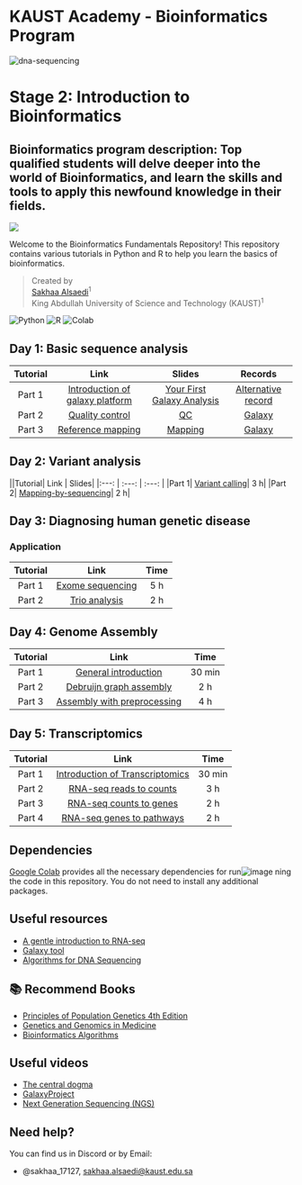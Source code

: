 # KAUST Academy - Bioinformatics Program

![dna-sequencing](https://github.com/galaxyproject/usegalaxy-tools/assets/42935314/6ba37898-31a2-4a1a-855f-ee23b0015dae)

# Stage 2: Introduction to Bioinformatics
## Bioinformatics program description: Top qualified students will delve deeper into the world of Bioinformatics, and learn the skills and tools to apply this newfound knowledge in their fields.


 <img src="https://img.shields.io/badge/License-MIT-yellow.svg" /></a>
 
Welcome to the Bioinformatics Fundamentals Repository! This repository contains various tutorials in Python and R to help you learn the basics of bioinformatics.


> Created by <br>
> [Sakhaa Alsaedi](https://cemse.kaust.edu.sa/cbrc/people/person/sakhaa-alsaedi)<sup>1</sup> <br>
> King Abdullah University of Science and Technology (KAUST)<sup>1</sup>

![Python](https://img.shields.io/badge/Python-3776AB?style=for-the-badge&logo=python&logoColor=white)
![R](https://img.shields.io/badge/R-276DC3?style=for-the-badge&logo=r&logoColor=white)
![Colab](https://img.shields.io/badge/Colab-F9AB00?style=for-the-badge&logo=googlecolab&color=525252)


## Day 1: Basic sequence analysis

|Tutorial| Link | Slides| Records |
|:---: | :---:  |     :---:      | :---:|
|Part 1| [Introduction of galaxy platform ](https://training.galaxyproject.org/training-material/topics/introduction/tutorials/galaxy-intro-peaks2genes/tutorial.html)|[Your First Galaxy Analysis](https://docs.google.com/presentation/d/1rOGp4o_Dc-QIHS4YT4HizdfXTVhJB1HwPPZkSDuMhig/edit#slide=id.gbc9627d000_0_346)| [Alternative record](https://www.youtube.com/watch?v=1UPCrQxGwcU&list=PLNFLKDpdM3B_3M7i8fQ3rH_sax6rmAsyz)|
|Part 2| [Quality control](https://training.galaxyproject.org/training-material/topics/sequence-analysis/tutorials/quality-control/tutorial.html)| [QC](https://training.galaxyproject.org/training-material/topics/sequence-analysis/tutorials/quality-control/slides.html#1)| [Galaxy](https://www.youtube.com/watch?v=QJRlX2hWDKM)
|Part 3| [Reference mapping](https://training.galaxyproject.org/training-material/topics/sequence-analysis/tutorials/mapping/tutorial.html) |[Mapping](https://training.galaxyproject.org/training-material/topics/sequence-analysis/tutorials/mapping/slides.html#1)| [Galaxy](https://www.youtube.com/watch?v=1wm-62E2NkY&t=1s)|


## Day 2: Variant analysis

||Tutorial| Link | Slides| 
|:---: | :---:  |     :---:      | 
|Part 1| [Variant calling](https://training.galaxyproject.org/training-material/topics/variant-analysis/tutorials/dip/tutorial.html)| 3 h|
|Part 2| [Mapping-by-sequencing](https://training.galaxyproject.org/training-material/topics/variant-analysis/tutorials/mapping-by-sequencing/tutorial.html)| 2 h|


## Day 3: Diagnosing human genetic disease 
### Application 

|Tutorial| Link | Time| 
|:---: | :---:  |     :---:      | 
|Part 1| [Exome sequencing](https://training.galaxyproject.org/training-material/topics/variant-analysis/tutorials/exome-seq/tutorial.html)| 5 h|
|Part 2| [Trio analysis](https://training.galaxyproject.org/training-material/topics/variant-analysis/tutorials/trio-analysis/tutorial.html)| 2 h|

## Day 4: Genome Assembly

|Tutorial| Link | Time| 
|:---: | :---:  |     :---:      | 
|Part 1| [General introduction](https://training.galaxyproject.org/training-material/topics/assembly/tutorials/general-introduction/tutorial.html)| 30 min|
|Part 2| [Debruijn graph assembly](https://training.galaxyproject.org/training-material/topics/assembly/tutorials/debruijn-graph-assembly/slides-plain.html)| 2 h|
|Part 3| [Assembly with preprocessing](https://training.galaxyproject.org/training-material/topics/assembly/tutorials/assembly-with-preprocessing/tutorial.html)| 4 h|

## Day 5: Transcriptomics

|Tutorial| Link | Time| 
|:---: | :---:  |     :---:      | 
|Part 1| [Introduction of Transcriptomics ](https://training.galaxyproject.org/training-material/topics/transcriptomics/tutorials/introduction/slides.html#1)| 30 min|
|Part 2| [RNA-seq reads to counts](https://training.galaxyproject.org/training-material/topics/transcriptomics/tutorials/rna-seq-reads-to-counts/tutorial.html)| 3 h|
|Part 3| [RNA-seq counts to genes](https://training.galaxyproject.org/training-material/topics/transcriptomics/tutorials/rna-seq-counts-to-genes/tutorial.html)| 2 h|
|Part 4| [RNA-seq genes to pathways](https://training.galaxyproject.org/training-material/topics/transcriptomics/tutorials/rna-seq-genes-to-pathways/tutorial.html)| 2 h|


## Dependencies
[Google Colab](https://colab.research.google.com) provides all the necessary dependencies for run![image](https://github.com/Sakhaa-Alsaedi/Bioinformatics-/assets/42935314/65e35618-1cc1-4e36-a937-03094b41938b)
ning the code in this repository. You do not need to install any additional packages.

## Useful resources 
- [A gentle introduction to RNA-seq](https://www.youtube.com/watch?app=desktop&v=tlf6wYJrwKY)
- [Galaxy tool](https://github.com/galaxyproject/usegalaxy-tools)
- [Algorithms for DNA Sequencing](https://www.python.org/about/gettingstarted/) 

## :books: Recommend Books 
- [Principles of Population Genetics 4th Edition](https://www.scribd.com/document/327383907/Principles-Population-Genetics)
- [Genetics and Genomics in Medicine](https://moodle2.units.it/pluginfile.php/271710/mod_resource/content/1/Genetics-Genomics-Medicine.pdf)
- [Bioinformatics Algorithms](https://compeau.cbd.cmu.edu/online-education/bioinformatics-algorithms-an-active-learning-approach/)

## Useful videos
- [The central dogma](https://www.youtube.com/watch?v=gG7uCskUOrA&t=1s)
- [GalaxyProject](https://www.youtube.com/@GalaxyProject/videos)
- [Next Generation Sequencing (NGS)](https://www.youtube.com/watch?v=jFCD8Q6qSTM&list=PLTt9kKfqE_0Gem8hIcJEn7YcesuuKdt_n)
## Need help?
You can find us in Discord or by Email:

- @sakhaa_17127, sakhaa.alsaedi@kaust.edu.sa

